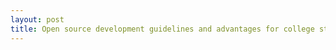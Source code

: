 ```yaml
---
layout: post
title: Open source development guidelines and advantages for college students
---
```



